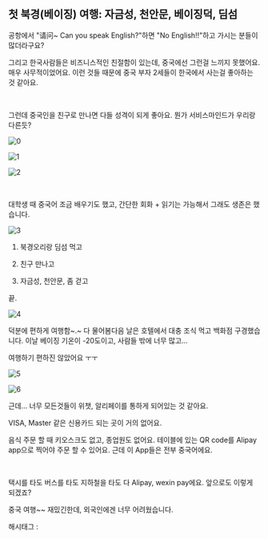 ## 첫 북경(베이징) 여행: 자금성, 천안문, 베이징덕, 딤섬

공항에서 "请问~ Can you speak English?"하면 "No English!!"하고 가시는 분들이 많더라구요?

그리고 한국사람들은 비즈니스적인 친절함이 있는데, 중국에선 그런걸 느끼지 못했어요. 매우 사무적이었어요. 이런 것들 때문에 중국 부자 2세들이 한국에서 사는걸 좋아하는 것 같아요.

​

그런데 중국인을 친구로 만나면 다들 성격이 되게 좋아요. 뭔가 서비스마인드가 우리랑 다른듯?

![0](./asset/0.png)

![1](./asset/1.png)

![2](./asset/2.png)

​

대학생 때 중국어 조금 배우기도 했고, 간단한 회화 + 읽기는 가능해서 그래도 생존은 했습니다.

![3](./asset/3.png)

1) 북경오리랑 딤섬 먹고

2) 친구 만나고

3) 자금성, 천안문,  좀 걷고

끝.

![4](./asset/4.png)

덕분에 편하게 여행함~.~ 다 물어봄다음 날은 호텔에서 대충 조식 먹고 백화점 구경했습니다. 이날 베이징 기온이 -20도이고, 사람들 밖에 너무 많고…

여행하기 편하진 않았어요 ㅜㅜ

![5](./asset/5.png)

![6](./asset/6.png)

근데... 너무 모든것들이 위챗, 알리페이를 통하게 되어있는 것 같아요.

VISA, Master 같은 신용카드 되는 곳이 거의 없어요.

음식 주문 할 때 키오스크도 없고, 종업원도 없어요. 테이블에 있는 QR code를 Alipay app으로 찍어야 주문 할 수 있어요. 근데 이 App들은 전부 중국어에요.

​

택시를 타도 버스를 타도 지하철을 타도 다 Alipay, wexin pay에요. 앞으로도 이렇게 되겠죠?

중국 여행~~ 재밌긴한데, 외국인에겐 너무 어려웠습니다.

 해시태그 : 